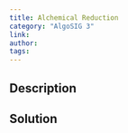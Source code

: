 ```yaml
---
title: Alchemical Reduction
category: "AlgoSIG 3"
link:
author:
tags:
---
```


## Description

## Solution
